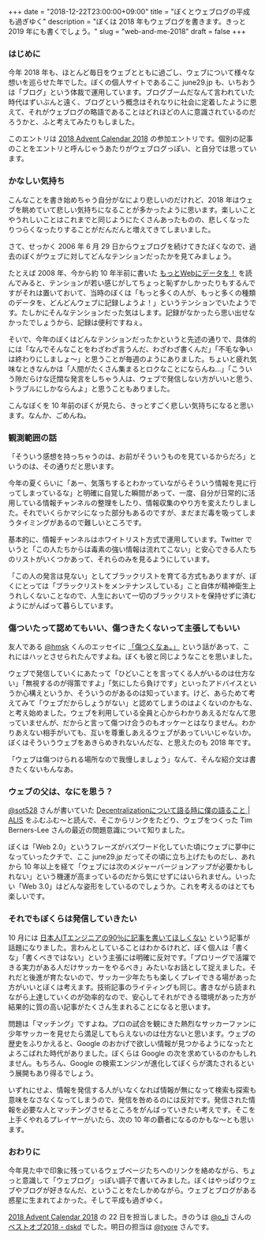 +++
date = "2018-12-22T23:00:00+09:00"
title = "ぼくとウェブログの平成も過ぎゆく"
description = "ぼくは 2018 年もウェブログを書きます。きっと 2019 年にも書くでしょう。"
slug = "web-and-me-2018"
draft = false
+++

### はじめに

今年 2018 年も、ほとんど毎日をウェブとともに過ごし、ウェブについて様々な想いを巡らせた年でした。ぼくの個人サイトであるここ june29.jp も、いちおうは「ブログ」という体裁で運用しています。ブログブームだなんて言われていた時代はずいぶんと遠く、ブログという概念はそれなりに社会に定着したように思えて、それがウェブログの略語であることはどれほどの人に意識されているのだろうかと、ふと考えてみたりもしました。

このエントリは <a href="https://adventar.org/calendars/3289" title="2018 Advent Calendar 2018 - Adventar">2018 Advent Calendar 2018</a> の参加エントリです。個別の記事のことをエントリと呼んじゃうあたりがウェブログっぽい、と自分では思っています。

### かなしい気持ち

こんなことを書き始めちゃう自分がなにより悲しいのだけれど、2018 年はウェブを眺めていて悲しい気持ちになることが多かったように思います。楽しいことやうれしいことはこれまでと同じようにたくさんあったものの、悲しくなったりつらくなったりすることがだんだんと増えてきてしまいました。

さて、せっかく 2006 年 6 月 29 日からウェブログを続けてきたぼくなので、過去のぼくがウェブに対してどんなテンションだったかを見てみましょう。

たとえば 2008 年、今から約 10 年半前に書いた <a href="https://june29.jp/2008/06/27/more-data-to-the-web/" title="もっとWebにデータを！ - #june29jp">もっとWebにデータを！</a> を読んでみると、テンションが若い感じがしてちょっと恥ずかしかったりもするんですがそれは置いておいて、当時のぼくは「もっと多くの人が、もっと多くの種類のデータを、どんどんウェブに記録しようよ！」というテンションでいたようです。たしかにそんなテンションだった気はします。記録がなかったら思い出せなかったでしょうから、記録は便利ですねぇ。

そいで、今年のぼくはどんなテンションだったかというと先述の通りで、具体的には「なんでそんなことをわざわざ言うんだ、わざわざ書くんだ」「不毛な争いは終わりにしましょ〜」と思うことが毎週のようにありました。ちょいと疲れ気味なときなんかは「人間がたくさん集まるとロクなことにならんね…」「こういう隙だらけな迂闊な発言をしちゃう人は、ウェブで発信しない方がいいと思う、トラブルにしかならんよ」と思うこともありました。

こんなぼくを 10 年前のぼくが見たら、きっとすごく悲しい気持ちになると思います。なんか、ごめんね。

### 観測範囲の話

「そういう感想を持っちゃうのは、お前がそういうものを見ているからだろ」というのは、その通りだと思います。

今年の夏くらいに「あー、気落ちするとわかっていながらそういう情報を見に行ってしまっているな」と明確に自覚した瞬間があって、一度、自分が日常的に活用している情報チャンネルの整理をしたり、情報収集のやり方を変えたりしました。それでいくらかマシになった部分もあるのですが、まだまだ毒を吸ってしまうタイミングがあるので難しいところです。

基本的に、情報チャンネルはホワイトリスト方式で運用しています。Twitter でいうと「この人たちからは毒素の強い情報は流れてこない」と安心できる人たちのリストがいくつかあって、それらのみを見るようにしています。

「この人の発言は見ない」としてブラックリストを育てる方式もありますが、ぼくにとっては「ブラックリストをメンテナンスしている」こと自体が精神衛生上うれしくないことなので、人生において一切のブラックリストを保持せずに済むようにがんばって暮らしています。

### 傷ついたって認めてもいい、傷つきたくないって主張してもいい

友人である <a href="https://twitter.com/hmsk" title="Kengo Hamasaki (@hmsk) | Twitter">@hmsk</a> くんのエッセイに <a href="https://hmsk.hatenablog.jp/entry/85" title="85: 分からんちん - ※はまさき">「傷つくなぁ。」</a> という話があって、これにはハッとさせられたんですよね。ぼくも彼と同じようなことを思いました。

ウェブで発信していくにあたって「ひどいことを言ってくる人がいるのは仕方ない」「無視するのが得策ですよ」「気にしたら負けです」といったアドバイスというか心構えというか、そういうのがあるのは知っています。けど、あらためて考えてみて「ウェブだからしょうがない」と認めてしまうのはよくないのかもな、と考え始めました。ウェブを利用している全員と心からわかりあえるだなんて思っていませんが、だからと言って傷つけ合うのもオッケーとはなりません。わかりあえない相手がいても、互いを尊重しあえるウェブがあっていいじゃないか。ぼくはそういうウェブをあきらめきれないんだな、と思えたのも 2018 年です。

「ウェブは傷つけられる場所なので我慢しましょう」なんて、そんな紹介文は書きたくないもんなあ。

### ウェブの父は、なにを思う？

<a href="https://twitter.com/sot528" title="Sota Ishii (@sot528) | Twitter">@sot528</a> さんが書いていた <a href="https://alis.to/AB2/articles/azDV6yGnLgb1" title="Decentralizationについて語る時に僕の語ること | ALIS">Decentralizationについて語る時に僕の語ること | ALIS</a> をふむふむ〜と読んで、そこからリンクをたどり、ウェブをつくった Tim Berners-Lee さんの最近の問題意識について知りました。

ぼくは「Web 2.0」というフレーズがバズワード化していた頃にウェブに夢中になっていったクチで、ここ june29.jp だってその頃に立ち上げたものだし、あれから 10 年以上を経て「ウェブには次のメジャーバージョンアップが必要かもしれない」という機運が高まっているのだから気にせずにはいられません。いったい「Web 3.0」はどんな姿形をしているのでしょうか。これを考えるのはとても楽しいです。

### それでもぼくらは発信していきたい

10 月には <a href="https://anond.hatelabo.jp/20181007145044" title="日本人ITエンジニアの90％に記事を書いてほしくない">日本人ITエンジニアの90％に記事を書いてほしくない</a> という記事が話題になりました。言わんとしていることはわかるけれど、ぼく個人は「書くな」「書くべきではない」という主張には明確に反対です。「プロリーグで活躍できる実力がある人だけサッカーをやるべき」みたいなお話として捉えました。それだと後進が育たないので、サッカー少年たちも楽しくプレイできる場があった方がいいとぼくは考えます。技術記事のライティングも同じ。書きながら読まれながら上達していくのが効率的なので、安心してそれができる環境があった方が結果的に質の高い記事がたくさん生まれることになると思います。

問題は「マッチング」ですよね。プロの試合を観にきた熱烈なサッカーファンに少年サッカーを見せたら満足してもらえないのは仕方ないと思います。ウェブの歴史をふりかえると、Google のおかげで欲しい情報が見つかるようになったとよろこばれた時代がありました。ぼくらは Google の次を求めているのかもしれません。もちろん、Google の検索エンジンが進化してぼくらが満たされるという展開もあり得るでしょう。

いずれにせよ、情報を発信する人がいなくなれば情報が無になって検索も探索も意味をなさなくなってしまうので、発信を咎めるのには反対です。発信された情報を必要な人とマッチングさせるところをがんばっていきたい考えです。そこを上手くやれるプレイヤーがいたら、次の 10 年の覇者になるのかもな〜とも思います。

### おわりに

今年見た中で印象に残っているウェブページたちへのリンクを絡めながら、ちょっと意識して「ウェブログ」っぽい調子で書いてみました。ぼくはやっぱりウェブやブログが好きなんだ、ということをたしかめながら。ウェブとブログがある惑星に生まれてよかった。そして平成も過ぎゆく。

<a href="https://adventar.org/calendars/3289" title="2018 Advent Calendar 2018 - Adventar">2018 Advent Calendar 2018</a> の 22 日を担当しました。きのうは <a href="https://twitter.com/o_ti?ref_src=twsrc%5Etfw%7Ctwcamp%5Etweetembed%7Ctwterm%5E974487926162653185&ref_url=https%3A%2F%2Fdskd.jp%2Farchives%2F99.html" title="越智 (@o_ti) | Twitter">@o_ti</a> さんの <a href="https://dskd.jp/archives/99.html" title="ベストオブ2018 - dskd">ベストオブ2018 - dskd</a> でした。明日の担当は <a href="https://twitter.com/tyore" title="鳩 (@tyore) | Twitter">@tyore</a> さんです。
